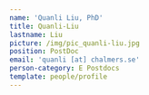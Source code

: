 ```yaml
---
name: 'Quanli Liu, PhD'
title: Quanli-Liu
lastname: Liu
picture: /img/pic_quanli-liu.jpg
position: PostDoc
email: 'quanli [at] chalmers.se'
person-category: E Postdocs
template: people/profile
---
```


